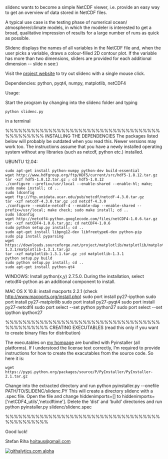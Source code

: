 slidenc wants to become a simple NetCDF viewer, i.e. provide an easy way to 
get an overview of data stored in NetCDF files. 

A typical use case is the testing phase of numerical ocean/
atmosphere/climate models, in which the modeler is interested to get a
broad, qualitative impression of results for a large number of runs
as quick as possible.

Slidenc displays the names of all variables in the NetCDF file and, 
when the user picks a variable, draws a colour-filled 2D contour plot. 
If the variable has more than two dimensions, sliders are provided for 
each additional dimension -- slide n see:)

Visit the [project website](http://www.hoitaus.com/drupal/?q=modelling_tools) to try out slidenc with a single mouse click.

Dependencies: python, pyqt4, numpy, matplotlib, netCDF4

Usage: 

Start the program by changing into the slidenc folder and typing

	python slidenc.py
	
in a terminal

%%%%%%%%%%%%%%%%%%%%%%%%%%%%%%%%%%%%%%%%%%%%%
INSTALLING THE DEPENDENCIES
The packages listed below will probably be outdated when you read this. Newer versions may work too. The instructions assume that you have a newly installed operating system without any libraries (such as netcdf, python etc.) installed.

UBUNTU 12.04:

	sudo apt-get install python-numpy python-dev build-essential
	wget http://www.hdfgroup.org/ftp/HDF5/current/src/hdf5-1.8.12.tar.gz
	tar -xzf hdf5-1.8.12.tar.gz ; cd hdf5-1.8.12
	./configure --prefix=/usr/local --enable-shared --enable-hl; make; sudo make install; cd ..
	sudo ldconfig
	wget ftp://ftp.unidata.ucar.edu/pub/netcdf/netcdf-4.3.0.tar.gz
	tar -xzf netcdf-4.3.0.tar.gz ;cd netcdf-4.3.0
	./configure --enable-netcdf-4 --enable-dap --enable-shared --prefix=/usr/local; make check; sudo make install; cd ..
	sudo ldconfig
	wget http://netcdf4-python.googlecode.com/files/netCDF4-1.0.6.tar.gz
	tar -xzf netCDF4-1.0.6.tar.gz; cd netCDF4-1.0.6
	sudo python setup.py install; cd ..
	sudo apt-get install libpng12-dev libfreetype6-dev python-pip
	sudo pip install pyparsing
	wget https://downloads.sourceforge.net/project/matplotlib/matplotlib/matplotlib-1.3.1/matplotlib-1.3.1.tar.gz
	tar -xzf matplotlib-1.3.1.tar.gz ;cd matplotlib-1.3.1
	python setup.py build
	sudo python setup.py install; cd ..
	sudo apt-get install python-qt4

WINDOWS:
Install python(x,y) 2.7.5.0. During the installation, select netcdf4-python as an additional component to install.

MAC OS X 10.8:
install macports 2.2.1 (check http://www.macports.org/install.php)
	sudo port install py27-ipython
	sudo port install py27-matplotlib
	sudo port install py27-pyqt4
	sudo port install py27-netcdf4
	sudo port select --set python python27
	sudo port select --set ipython ipython27

%%%%%%%%%%%%%%%%%%%%%%%%%%%%%%%%%%%%%%%%%%%%%%
CREATING EXECUTABLES (read this only if you want to create binary files for distribution)

The executables on [my hompage](http://www.hoitaus.com/drupal/?q=modelling_tools) are bundled with Pyinstaller (all platforms). 
If I understood the license text correctly, I’m required to provide instructions for how to create the exacutables from the source code. 
So here it is:

	wget https://pypi.python.org/packages/source/P/PyInstaller/PyInstaller-2.1.tar.gz
Change into the extracted directory and run
	python pyinstaller.py --onefile PATH/TO/SLIDENC/slidenc.PY
This will create a directory slidenc with a .spec file. Open the file and change hiddenimports=[] to hiddenimports=['netCDF4_utils','netcdftime']. Delete the ‘dist’ and ‘build’ directories and run
	python pyinstaller.py slidenc/slidenc.spec

%%%%%%%%%%%%%%%%%%%%%%%%%%%%%%%%%%%%%%%%%%%%%%

Good luck!

Stefan Riha  hoitaus@gmail.com

[![githalytics.com alpha](https://cruel-carlota.pagodabox.com/f60ca5536d195730c668b881179841b4 "githalytics.com")](http://githalytics.com/poidl/slidenc)


